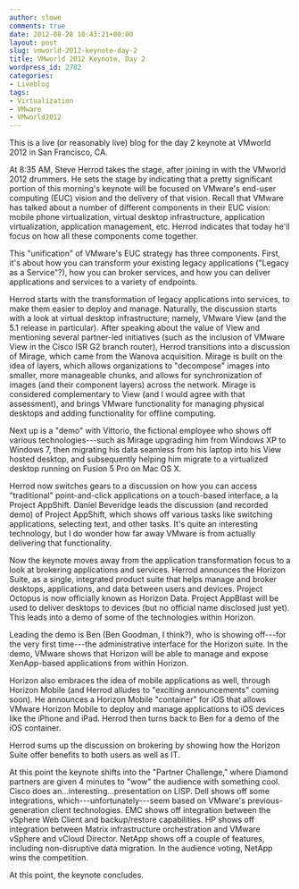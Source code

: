 ```yaml
---
author: slowe
comments: true
date: 2012-08-28 10:43:21+00:00
layout: post
slug: vmworld-2012-keynote-day-2
title: VMworld 2012 Keynote, Day 2
wordpress_id: 2782
categories:
- Liveblog
tags:
- Virtualization
- VMware
- VMworld2012
---
```


This is a live (or reasonably live) blog for the day 2 keynote at VMworld 2012 in San Francisco, CA.

At 8:35 AM, Steve Herrod takes the stage, after joining in with the VMworld 2012 drummers. He sets the stage by indicating that a pretty significant portion of this morning's keynote will be focused on VMware's end-user computing (EUC) vision and the delivery of that vision. Recall that VMware has talked about a number of different components in their EUC vision: mobile phone virtualization, virtual desktop infrastructure, application virtualization, application management, etc. Herrod indicates that today he'll focus on how all these components come together.

This "unification" of VMware's EUC strategy has three components. First, it's about how you can transform your existing legacy applications ("Legacy as a Service"?), how you can broker services, and how you can deliver applications and services to a variety of endpoints.

Herrod starts with the transformation of legacy applications into services, to make them easier to deploy and manage. Naturally, the discussion starts with a look at virtual desktop infrastructure; namely, VMware View (and the 5.1 release in particular). After speaking about the value of View and mentioning several partner-led initiatives (such as the inclusion of VMware View in the Cisco ISR G2 branch router), Herrod transitions into a discussion of Mirage, which came from the Wanova acquisition. Mirage is built on the idea of layers, which allows organizations to "decompose" images into smaller, more manageable chunks, and allows for synchronization of images (and their component layers) across the network. Mirage is considered complementary to View (and I would agree with that assessment), and brings VMware functionality for managing physical desktops and adding functionality for offline computing.

Next up is a "demo" with Vittorio, the fictional employee who shows off various technologies---such as Mirage upgrading him from Windows XP to Windows 7, then migrating his data seamless from his laptop into his View hosted desktop, and subsequently helping him migrate to a virtualized desktop running on Fusion 5 Pro on Mac OS X.

Herrod now switches gears to a discussion on how you can access "traditional" point-and-click applications on a touch-based interface, a la Project AppShift. Daniel Beveridge leads the discussion (and recorded demo) of Project AppShift, which shows off various tasks like switching applications, selecting text, and other tasks. It's quite an interesting technology, but I do wonder how far away VMware is from actually delivering that functionality.

Now the keynote moves away from the application transformation focus to a look at brokering applications and services. Herrod announces the Horizon Suite, as a single, integrated product suite that helps manage and broker desktops, applications, and data between users and devices. Project Octopus is now officially known as Horizon Data. Project AppBlast will be used to deliver desktops to devices (but no official name disclosed just yet). This leads into a demo of some of the technologies within Horizon.

Leading the demo is Ben (Ben Goodman, I think?), who is showing off---for the very first time---the administrative interface for the Horizon suite. In the demo, VMware shows that Horizon will be able to manage and expose XenApp-based applications from within Horizon.

Horizon also embraces the idea of mobile applications as well, through Horizon Mobile (and Herrod alludes to "exciting announcements" coming soon). He announces a Horizon Mobile "container" for iOS that allows VMware Horizon Mobile to deploy and manage applications to iOS devices like the iPhone and iPad. Herrod then turns back to Ben for a demo of the iOS container.

Herrod sums up the discussion on brokering by showing how the Horizon Suite offer benefits to both users as well as IT.

At this point the keynote shifts into the "Partner Challenge," where Diamond partners are given 4 minutes to "wow" the audience with something cool. Cisco does an...interesting...presentation on LISP. Dell shows off some integrations, which---unfortunately---seem based on VMware's previous-generation client technologies. EMC shows off integration between the vSphere Web Client and backup/restore capabilities. HP shows off integration between Matrix infrastructure orchestration and VMware vSphere and vCloud Director. NetApp shows off a couple of features, including non-disruptive data migration. In the audience voting, NetApp wins the competition.

At this point, the keynote concludes.
